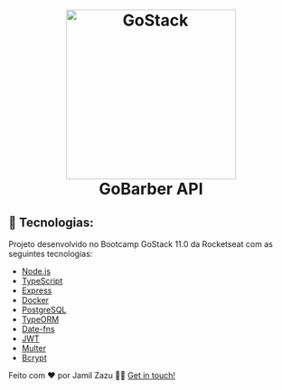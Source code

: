<h1 align="center">
    <img alt="GoStack" src="https://ik.imagekit.io/hwyksvj4iv/Node_ts_mB6oya1Il.png" width="300" />
    <br />
    GoBarber API
</h1>

## 🚀 Tecnologias:

Projeto desenvolvido no Bootcamp GoStack 11.0 da Rocketseat com as seguintes tecnologias:

- [Node.js](https://nodejs.org/)
- [TypeScript](https://www.typescriptlang.org/)
- [Express](https://expressjs.com/)
- [Docker](https://www.docker.com/)
- [PostgreSQL](https://www.postgresql.org/)
- [TypeORM](https://typeorm.io/)
- [Date-fns](https://date-fns.org/)
- [JWT](https://jwt.io/)
- [Multer](https://github.com/expressjs/multer)
- [Bcrypt](https://www.npmjs.com/package/bcrypt)

Feito com ❤️ por Jamil Zazu 👋🏻 [Get in touch!](https://github.com/jamilzazu)
